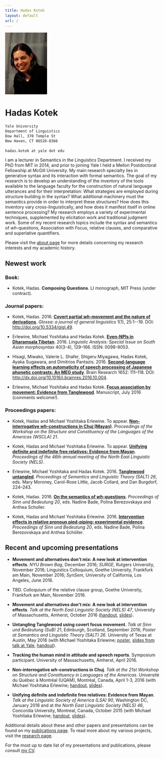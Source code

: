 ```yaml
---
title: Hadas Kotek
layout: default
url: /
---
```


<img src='headshot.jpg' class='headshot'/>

<audio preload id="audio" oncanplay="document.getElementById('playbutton').style.display = 'inline-block';">
	<source src="hadaskotek.ogg" type="audio/ogg"/>
	<source src="hadaskotek.mp3" type="audio/mp3"/>
</audio>

Hadas Kotek <span id="playbutton" onclick="document.getElementById('audio').play()"/>
===========

	Yale University 
	Department of Linguistics
	Dow Hall, 370 Temple St
	New Haven, CT 06520-8366
	
	hadas.kotek at yale dot edu
	

I am a lecturer in Semantics in the Linguistics Department. I received my PhD from MIT in 2014, and prior to joining Yale I held a Mellon Postdoctoral Fellowship at McGill University. My main research specialty lies in generative syntax and its interaction with formal semantics. The goal of my research is to develop an understanding of the inventory of the tools available to the language faculty for the construction of natural language utterances and for their interpretation: What strategies are employed during structure building in the syntax? What additional machinery must the semantics provide in order to interpret these structures? How does this inventory vary cross-linguistically, and how does it manifest itself in online sentence processing? My research employs a variety of experimental techniques, supplemented by elicitation work and traditional judgment work. Some of my recent research topics include the syntax and semantics of *wh*-questions, Association with Focus, relative clauses, and comparative and superlative quantifiers.

Please visit the [about page](/about) for more details concerning my research interests and my academic history.


Newest work
-----------

### Book: ###

* Kotek, Hadas. **Composing Questions**. LI monograph, MIT Press (under contract).


### Journal papers: ###

* Kotek, Hadas. 2016. [**Covert partial *wh*-movement and the nature of derivations**](http://ling.auf.net/lingbuzz/002541/current.pdf?_s=TVHKDbQKt4hwC4kt). *Glossa: a journal of general linguistics* 1(1), 25:1--19. DOI: http://doi.org/10.5334/gjgl.49. 

* Erlewine, Michael Yoshitaka and Hadas Kotek. [**Even-NPIs in Dharamsala Tibetan**](erlewine-kotek-tibetan.pdf). 2016. *Linguistic Analysis: Special Issue on South Asian morphosyntax* 40(3-4), 129–166. ISSN: 0098-9053.

* Hisagi, Miwako, Valerie L. Shafer, Shigeru Miyagawa, Hadas Kotek, Ayaka Sugawara, and Dimitrios Pantazis. 2016. [**Second-language learning effects on automaticity of speech processing of Japanese phonetic contrasts: An MEG study**](http://www.sciencedirect.com/science/article/pii/S0006899316306977). Brain Research 1652: 111–118. DOI: http://dx.doi.org/10.1016/j.brainres.2016.10.004.

* Erlewine, Michael Yoshitaka and Hadas Kotek. [**Focus association by movement: Evidence from Tanglewood**](http://lingbuzz.auf.net/lingbuzz/003068). Manuscript, July 2016 (comments welcome!).


### Proceedings papers: ###

* Kotek, Hadas and Michael Yoshitaka Erlewine. To appear. [**Non-interrogative *wh*-constructions in Chuj (Mayan)**](wscla2016.pdf). *Proceedings of the Workshop on the Structure and Constituency of the Languages of the Americas (WSCLA) 21*.

* Kotek, Hadas and Michael Yoshitaka Erlewine. To appear. [**Unifying definite and indefinite free relatives: Evidence from Mayan**](nels46.pdf). *Proceedings of the 46th annual meeting of the North East Linguistic Society (NELS)*.

* Erlewine, Michael Yoshitaka and Hadas Kotek. 2016. [**Tanglewood untangled**](salt26.pdf). *Proceedings of Semantics and Linguistic Theory (SALT) 26*, eds. Mary Moroney, Carol-Rose Little, Jacob Collard, and Dan Burgdorf, 224–243.

* Kotek, Hadas. 2016. [**On the semantics of *wh*-questions**](SuB-wh-paper.pdf). *Proceedings of Sinn und Bedeutung 20*, eds. Nadine Bade, Polina Berezovskaya and Anthea Scholler.

* Kotek, Hadas and Michael Yoshitaka Erlewine. 2016. [**Intervention effects in relative pronoun pied-piping: experimental evidence**](kotek-erlewine-sub20.pdf). *Proceedings of Sinn und Bedeutung 20*, eds. Nadine Bade, Polina Berezovskaya and Anthea Schöller.


Recent and upcoming presentations
---------------------------------

* **Movement and alternatives don't mix: A new look at intervention effects**. *NYU Brown Bag*, December 2016; *SURGE*, Rutgers University, November 2016; Linguistics Colloquium, Goethe University, Frankfurk am Main, November 2016;  *SynSem*, University of California, Los Angeles, June 2016.

* TBD. Colloquium of the relative clause group, Goethe University, Frankfurk am Main, November 2016.

* **Movement and alternatives don't mix: A new look at intervention effects**. *Talk at the North East Linguistic Society (NELS) 47*, University of Massachusetts, Amherst, October 2016 ([handout](nels2016-handout.pdf), [slides](nels2016-slides.pdf)).

* **Untangling Tanglewood using covert focus movement**. *Talk at Sinn und Bedeutung (SuB) 21*, Edinburgh, Scotland, September 2016; *Poster at Semantics and Linguistic Theory (SALT) 26*. University of Texas at Austin, May 2016 (with Michael Yoshitaka Erlewine; [poster](salt2016-poster.pdf), [slides from talk at Yale](Yale2016-Tanglewood-slides.pdf), [handout](Yale2016-Tanglewood-handout.pdf)).

* **Tracking the human mind in attitude and speech reports**. Symposium participant. University of Massachusetts, Amherst, April 2016.

* **Non-interrogative *wh*-constructions in Chuj**. *Talk at the 21st Workshop on Structure and Constituency in Languages of the Americas*. Université du Québec à Montréal (UQAM), Montréal, Canada, April 1-3, 2016 (with Michael Yoshitaka Erlewine; [handout](wscla-handout.pdf), [slides](wscla-slides.pdf)).

* **Unifying definite and indefinite free relatives: Evidence from Mayan**. *Talk at the Linguistic Society of America (LSA) 90*, Washington DC, January 2016 and at *the North East Linguistic Society (NELS) 46*, Concordia University, Montreal, Canada, October 2015 (with Michael Yoshitaka Erlewine; [handout](LSA90-handout.pdf), [slides](LSA90-slides.pdf)). 


Additional details about these and other papers and presentations can be found on my [publications page](/publications). To read more about my various projects, visit the [research page](/research).
 
For the most up to date list of my presentations and publications, please consult [my CV](KotekCV.pdf).

